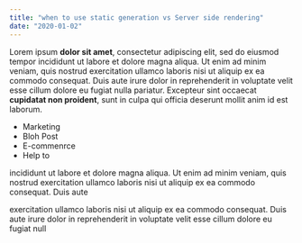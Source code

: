 ```yaml
---
title: "when to use static generation vs Server side rendering"
date: "2020-01-02"
---
```


Lorem ipsum **dolor sit amet**, consectetur adipiscing elit, sed do eiusmod tempor incididunt ut labore et dolore magna aliqua. Ut enim ad minim veniam, quis nostrud exercitation ullamco laboris nisi ut aliquip ex ea commodo consequat. Duis aute irure dolor in reprehenderit in voluptate velit esse cillum dolore eu fugiat nulla pariatur. Excepteur sint occaecat **cupidatat non proident**, sunt in culpa qui officia deserunt mollit anim id est laborum.

- Marketing
- Bloh Post
- E-commenrce
- Help to

incididunt ut labore et dolore magna aliqua. Ut enim ad minim veniam, quis nostrud exercitation ullamco laboris nisi ut aliquip ex ea commodo consequat. Duis aute

exercitation ullamco laboris nisi ut aliquip ex ea commodo consequat. Duis aute irure dolor in reprehenderit in voluptate velit esse cillum dolore eu fugiat null
